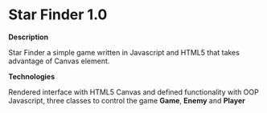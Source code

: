 # Star Finder 1.0

**Description**

Star Finder a simple game written in Javascript and HTML5 that takes advantage of Canvas element. 

**Technologies**

Rendered interface with HTML5 Canvas and defined functionality with OOP Javascript, three classes to 
control the game **Game**, **Enemy** and **Player**
